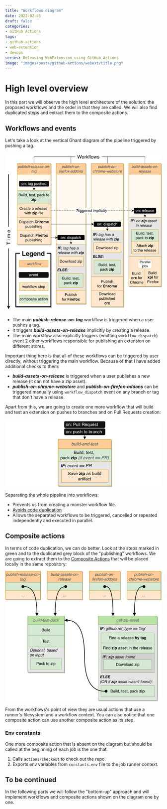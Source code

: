 ```yaml
---
title: "Workflows diagram"
date: 2022-02-05
draft: false
categories:
- GitHub Actions
tags:
- github-actions
- web-extension
- devops
series: Releasing WebExtension using GitHub Actions
image: "images/posts/github-actions/webext/title.png"
---
```


# High level overview

In this part we will observe the high level architecture of the solution: the proposed workflows and the order in that they are called. We will also find duplicated steps and extract them to the composite actions.

## Workflows and events

Let's take a look at the vertical Ghant diagram of the pipeline triggered by pushing a tag.


![Vertical Ghant diagram](images/posts/github-actions/webext/workflows-ghant-vertical.png)

- The main _**publish-release-on-tag**_ workflow is triggered when a user pushes a tag.
- It triggers _**build-assets-on-release**_ implicitly by creating a release.
- The main workflow also explicitly triggers (emitting `workflow_dispatch`) event 2 other workflows responsible for publishing an extension on different stores.

Important thing here is that all of these workflows can be triggered by user directly, without triggering the main workflow. Because of that I have added additional checks to them:

- _**build-assets-on-release**_ is triggered when a user publishes a new release (it can not have a _zip_ asset).
- _**publish-on-chrome-webstore**_ and _**publish-on-firefox-addons**_ can be triggered manually using `workflow_dispatch` event on any branch or tag that don't have a release.

Apart from this, we are going to create one more workflow that will build and test an extension on pushes to branches and on Pull Requests creation:

![Build and test workflow](images/posts/github-actions/webext/build-and-test-workflow.png)

Separating the whole pipeline into workflows:

- Prevents us from creating a monster workflow file.
- [Avoids code duplication](https://dev.to/cardinalby/github-actions-make-it-reusable-3ho7)
- Allows the separated workflows to be triggered, cancelled or repeated independently and executed in parallel.

## Composite actions

In terms of code duplication, we can do better. Look at the steps marked in green and to the duplicated grey block of the "publishing" workflows. We are going to extract them to the [Composite Actions](https://docs.github.com/en/actions/creating-actions/creating-a-composite-action) that will be placed locally in the same repository:


![Extracted composite actions](images/posts/github-actions/webext/composite-actions.png)

From the workflows's point of view they are usual actions that use a runner's filesystem and a workflow context. You can also notice that one composite action can use another composite action as its step.

### Env constants

One more composite action that is absent on the diagram but should be called at the beginning of each job is the one that:
1. Calls `actions/checkout` to check out the repo.
2. Exports env variables from `constants.env` file to the job runner context.

## To be continued

In the following parts we will follow the "bottom-up"  approach and will implement workflows and composite actions shown on the diagram one by one.
